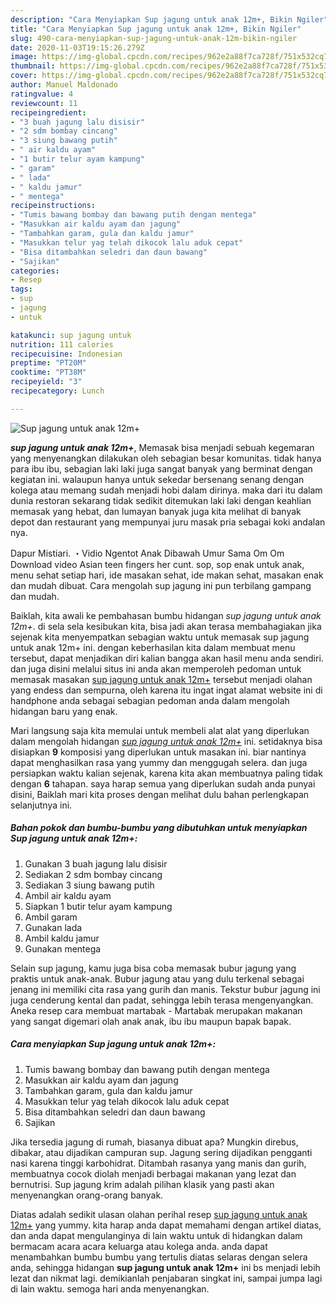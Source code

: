 ```yaml
---
description: "Cara Menyiapkan Sup jagung untuk anak 12m+, Bikin Ngiler"
title: "Cara Menyiapkan Sup jagung untuk anak 12m+, Bikin Ngiler"
slug: 490-cara-menyiapkan-sup-jagung-untuk-anak-12m-bikin-ngiler
date: 2020-11-03T19:15:26.279Z
image: https://img-global.cpcdn.com/recipes/962e2a88f7ca728f/751x532cq70/sup-jagung-untuk-anak-12m-foto-resep-utama.jpg
thumbnail: https://img-global.cpcdn.com/recipes/962e2a88f7ca728f/751x532cq70/sup-jagung-untuk-anak-12m-foto-resep-utama.jpg
cover: https://img-global.cpcdn.com/recipes/962e2a88f7ca728f/751x532cq70/sup-jagung-untuk-anak-12m-foto-resep-utama.jpg
author: Manuel Maldonado
ratingvalue: 4
reviewcount: 11
recipeingredient:
- "3 buah jagung lalu disisir"
- "2 sdm bombay cincang"
- "3 siung bawang putih"
- " air kaldu ayam"
- "1 butir telur ayam kampung"
- " garam"
- " lada"
- " kaldu jamur"
- " mentega"
recipeinstructions:
- "Tumis bawang bombay dan bawang putih dengan mentega"
- "Masukkan air kaldu ayam dan jagung"
- "Tambahkan garam, gula dan kaldu jamur"
- "Masukkan telur yag telah dikocok lalu aduk cepat"
- "Bisa ditambahkan seledri dan daun bawang"
- "Sajikan"
categories:
- Resep
tags:
- sup
- jagung
- untuk

katakunci: sup jagung untuk 
nutrition: 111 calories
recipecuisine: Indonesian
preptime: "PT20M"
cooktime: "PT38M"
recipeyield: "3"
recipecategory: Lunch

---
```



![Sup jagung untuk anak 12m+](https://img-global.cpcdn.com/recipes/962e2a88f7ca728f/751x532cq70/sup-jagung-untuk-anak-12m-foto-resep-utama.jpg)

<b><i>sup jagung untuk anak 12m+</i></b>, Memasak bisa menjadi sebuah kegemaran yang menyenangkan dilakukan oleh sebagian besar komunitas. tidak hanya para ibu ibu, sebagian laki laki juga sangat banyak yang berminat dengan kegiatan ini. walaupun hanya untuk sekedar bersenang senang dengan kolega atau memang sudah menjadi hobi dalam dirinya. maka dari itu dalam dunia restoran sekarang tidak sedikit ditemukan laki laki dengan keahlian memasak yang hebat, dan lumayan banyak juga kita melihat di banyak depot dan restaurant yang mempunyai juru masak pria sebagai koki andalan nya.

Dapur Mistiari. ・Vidio Ngentot Anak Dibawah Umur Sama Om Om Download video Asian teen fingers her cunt. sop, sop enak untuk anak, menu sehat setiap hari, ide masakan sehat, ide makan sehat, masakan enak dan mudah dibuat. Cara mengolah sup jagung ini pun terbilang gampang dan mudah.

Baiklah, kita awali ke pembahasan bumbu hidangan <i>sup jagung untuk anak 12m+</i>. di sela sela kesibukan kita, bisa jadi akan terasa membahagiakan jika sejenak kita menyempatkan sebagian waktu untuk memasak sup jagung untuk anak 12m+ ini. dengan keberhasilan kita dalam membuat menu tersebut, dapat menjadikan diri kalian bangga akan hasil menu anda sendiri. dan juga disini melalui situs ini anda akan memperoleh pedoman untuk memasak masakan <u>sup jagung untuk anak 12m+</u> tersebut menjadi olahan yang endess dan sempurna, oleh karena itu ingat ingat alamat website ini di handphone anda sebagai sebagian pedoman anda dalam mengolah hidangan baru yang enak.


Mari langsung saja kita memulai untuk membeli alat alat yang diperlukan dalam mengolah hidangan <u><i>sup jagung untuk anak 12m+</i></u> ini. setidaknya bisa disiapkan <b>9</b> komposisi yang diperlukan untuk masakan ini. biar nantinya dapat menghasilkan rasa yang yummy dan menggugah selera. dan juga persiapkan waktu kalian sejenak, karena kita akan membuatnya paling tidak dengan <b>6</b> tahapan. saya harap semua yang diperlukan sudah anda punyai disini, Baiklah mari kita proses dengan melihat dulu bahan perlengkapan selanjutnya ini.

<!--inarticleads1-->

##### Bahan pokok dan bumbu-bumbu yang dibutuhkan untuk menyiapkan Sup jagung untuk anak 12m+:

1. Gunakan 3 buah jagung lalu disisir
1. Sediakan 2 sdm bombay cincang
1. Sediakan 3 siung bawang putih
1. Ambil  air kaldu ayam
1. Siapkan 1 butir telur ayam kampung
1. Ambil  garam
1. Gunakan  lada
1. Ambil  kaldu jamur
1. Gunakan  mentega


Selain sup jagung, kamu juga bisa coba memasak bubur jagung yang praktis untuk anak-anak. Bubur jagung atau yang dulu terkenal sebagai jenang ini memiliki cita rasa yang gurih dan manis. Tekstur bubur jagung ini juga cenderung kental dan padat, sehingga lebih terasa mengenyangkan. Aneka resep cara membuat martabak - Martabak merupakan makanan yang sangat digemari olah anak anak, ibu ibu maupun bapak bapak. 

<!--inarticleads2-->

##### Cara menyiapkan Sup jagung untuk anak 12m+:

1. Tumis bawang bombay dan bawang putih dengan mentega
1. Masukkan air kaldu ayam dan jagung
1. Tambahkan garam, gula dan kaldu jamur
1. Masukkan telur yag telah dikocok lalu aduk cepat
1. Bisa ditambahkan seledri dan daun bawang
1. Sajikan


Jika tersedia jagung di rumah, biasanya dibuat apa? Mungkin direbus, dibakar, atau dijadikan campuran sup. Jagung sering dijadikan pengganti nasi karena tinggi karbohidrat. Ditambah rasanya yang manis dan gurih, membuatnya cocok diolah menjadi berbagai makanan yang lezat dan bernutrisi. Sup jagung krim adalah pilihan klasik yang pasti akan menyenangkan orang-orang banyak. 

Diatas adalah sedikit ulasan olahan perihal resep <u>sup jagung untuk anak 12m+</u> yang yummy. kita harap anda dapat memahami dengan artikel diatas, dan anda dapat mengulanginya di lain waktu untuk di hidangkan dalam bermacam acara acara keluarga atau kolega anda. anda dapat menambahkan bumbu bumbu yang tertulis diatas selaras dengan selera anda, sehingga hidangan <b>sup jagung untuk anak 12m+</b> ini bs menjadi lebih lezat dan nikmat lagi. demikianlah penjabaran singkat ini, sampai jumpa lagi di lain waktu. semoga hari anda menyenangkan.
